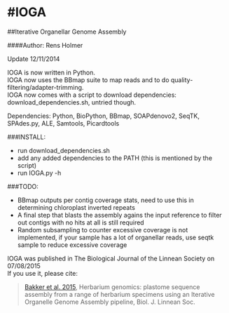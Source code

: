 #IOGA
====

##Iterative Organellar Genome Assembly

####Author: Rens Holmer

Update 12/11/2014

IOGA is now written in Python.  
IOGA now uses the BBmap suite to map reads and to do quality-filtering/adapter-trimming.  
IOGA now comes with a script to download dependencies: download_dependencies.sh, untried though.  

Dependencies: Python, BioPython, BBmap, SOAPdenovo2, SeqTK, SPAdes.py, ALE, Samtools, Picardtools

###INSTALL:

* run download_dependencies.sh
* add any added dependencies to the PATH (this is mentioned by the script)
* run IOGA.py -h

###TODO: 
* BBmap outputs per contig coverage stats, need to use this in determining chloroplast inverted repeats
* A final step that blasts the assembly agains the input reference to filter out contigs with no hits at all is still required
* Random subsampling to counter excessive coverage is not implemented, if your sample has a lot of organellar reads, use seqtk sample to reduce excessive coverage


IOGA was published in The Biological Journal of the Linnean Society on 07/08/2015  
If you use it, please cite:  
> [Bakker et al. 2015][1], Herbarium genomics: plastome sequence assembly from a range of herbarium specimens using an Iterative Organelle Genome Assembly pipeline, Biol. J. Linnean Soc.

[1]:http://onlinelibrary.wiley.com/doi/10.1111/bij.12642/abstract
